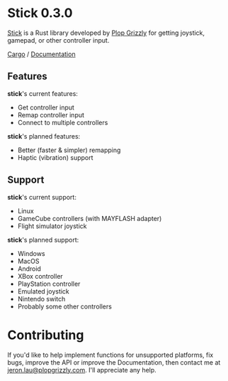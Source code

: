 # Stick 0.3.0
[Stick](http://plopgrizzly.com/stick) is a Rust library developed by
[Plop Grizzly](http://plopgrizzly.com) for getting joystick, gamepad, or other
controller input.

[Cargo](https://crates.io/crates/stick) /
[Documentation](https://docs.rs/stick)

## Features
**stick**'s current features:
* Get controller input
* Remap controller input
* Connect to multiple controllers

**stick**'s planned features:
* Better (faster & simpler) remapping
* Haptic (vibration) support

## Support
**stick**'s current support:
* Linux
* GameCube controllers (with MAYFLASH adapter)
* Flight simulator joystick

**stick**'s planned support:
* Windows
* MacOS
* Android
* XBox controller
* PlayStation controller
* Emulated joystick
* Nintendo switch
* Probably some other controllers

# Contributing
If you'd like to help implement functions for unsupported platforms, fix bugs,
improve the API or improve the Documentation, then contact me at
jeron.lau@plopgrizzly.com. I'll appreciate any help.

